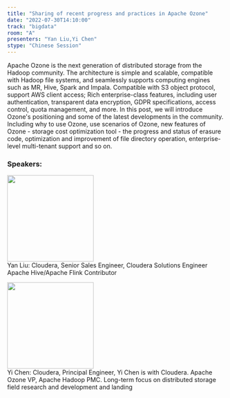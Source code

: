 ```yaml
---
title: "Sharing of recent progress and practices in Apache Ozone"
date: "2022-07-30T14:10:00"
track: "bigdata"
room: "A"
presenters: "Yan Liu,Yi Chen"
stype: "Chinese Session"
---
```

Apache Ozone is the next generation of distributed storage from the Hadoop community. The architecture is simple and scalable, compatible with Hadoop file systems, and seamlessly supports computing engines such as MR, Hive, Spark and Impala. Compatible with S3 object protocol, support AWS client access; Rich enterprise-class features, including user authentication, transparent data encryption, GDPR specifications, access control, quota management, and more.
In this post, we will introduce Ozone's positioning and some of the latest developments in the community. Including why to use Ozone, use scenarios of Ozone, new features of Ozone - storage cost optimization tool - the progress and status of erasure code, optimization and improvement of file directory operation, enterprise-level multi-tenant support and so on.
 ### Speakers: 
 <img src="images/speaker/1059.png" width="200" /><br>Yan Liu: Cloudera, Senior Sales Engineer, Cloudera Solutions Engineer
Apache Hive/Apache Flink Contributor

 <img src="images/speaker/1059_2.png" width="200" /><br>Yi Chen: Cloudera, Principal Engineer, Yi Chen is with Cloudera. Apache Ozone VP, Apache Hadoop PMC. Long-term focus on distributed storage field research and development and landing

 